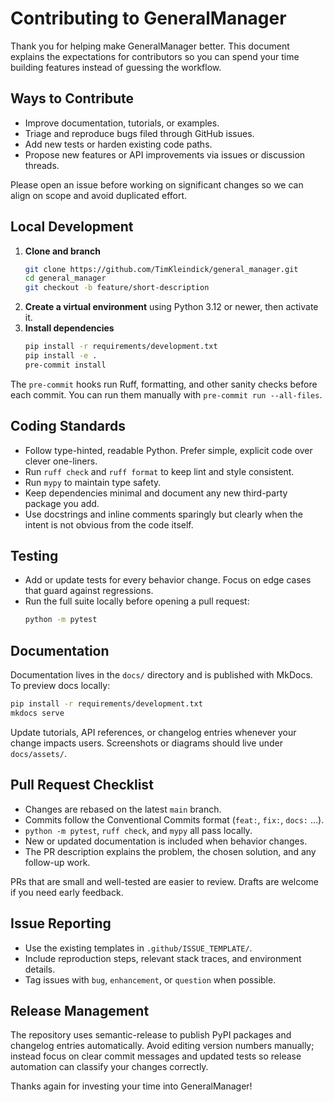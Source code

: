# Contributing to GeneralManager

Thank you for helping make GeneralManager better. This document explains the
expectations for contributors so you can spend your time building features
instead of guessing the workflow.

## Ways to Contribute

- Improve documentation, tutorials, or examples.
- Triage and reproduce bugs filed through GitHub issues.
- Add new tests or harden existing code paths.
- Propose new features or API improvements via issues or discussion threads.

Please open an issue before working on significant changes so we can align on
scope and avoid duplicated effort.

## Local Development

1. **Clone and branch**
   ```bash
   git clone https://github.com/TimKleindick/general_manager.git
   cd general_manager
   git checkout -b feature/short-description
   ```
2. **Create a virtual environment** using Python 3.12 or newer, then activate it.
3. **Install dependencies**
   ```bash
   pip install -r requirements/development.txt
   pip install -e .
   pre-commit install
   ```

The `pre-commit` hooks run Ruff, formatting, and other sanity checks before each
commit. You can run them manually with `pre-commit run --all-files`.

## Coding Standards

- Follow type-hinted, readable Python. Prefer simple, explicit code over clever
  one-liners.
- Run `ruff check` and `ruff format` to keep lint and style consistent.
- Run `mypy` to maintain type safety.
- Keep dependencies minimal and document any new third-party package you add.
- Use docstrings and inline comments sparingly but clearly when the intent is
  not obvious from the code itself.

## Testing

- Add or update tests for every behavior change. Focus on edge cases that guard
  against regressions.
- Run the full suite locally before opening a pull request:
  ```bash
  python -m pytest
  ```

## Documentation

Documentation lives in the `docs/` directory and is published with MkDocs. To
preview docs locally:

```bash
pip install -r requirements/development.txt
mkdocs serve
```

Update tutorials, API references, or changelog entries whenever your change
impacts users. Screenshots or diagrams should live under `docs/assets/`.

## Pull Request Checklist

- Changes are rebased on the latest `main` branch.
- Commits follow the Conventional Commits format (`feat:`, `fix:`, `docs:` …).
- `python -m pytest`, `ruff check`, and `mypy` all pass locally.
- New or updated documentation is included when behavior changes.
- The PR description explains the problem, the chosen solution, and any
  follow-up work.

PRs that are small and well-tested are easier to review. Drafts are welcome if
you need early feedback.

## Issue Reporting

- Use the existing templates in `.github/ISSUE_TEMPLATE/`.
- Include reproduction steps, relevant stack traces, and environment details.
- Tag issues with `bug`, `enhancement`, or `question` when possible.

## Release Management

The repository uses semantic-release to publish PyPI packages and changelog
entries automatically. Avoid editing version numbers manually; instead focus on
clear commit messages and updated tests so release automation can classify your
changes correctly.

Thanks again for investing your time into GeneralManager!
